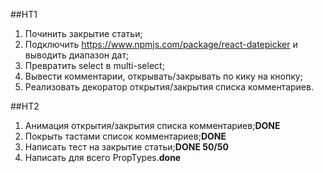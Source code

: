##HT1
1. Починить закрытие статьи;
2. Подключить https://www.npmjs.com/package/react-datepicker и выводить диапазон дат;
3. Превратить select в multi-select;
4. Вывести комментарии, открывать/закрывать по кику на кнопку;
5. Реализовать декоратор открытия/закрытия списка комментариев.

##HT2
1. Анимация открытия/закрытия списка комментариев;**DONE**
2. Покрыть тастами список комментариев;**DONE**
3. Написать тест на закрытие статьи;**DONE 50/50**
4. Написать для всего PropTypes.**done**
